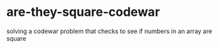 # are-they-square-codewar
solving a codewar problem that checks to see if numbers in an array are square
